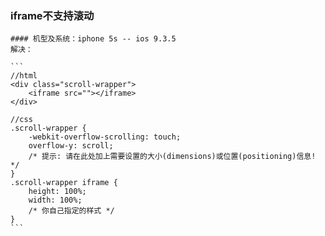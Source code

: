 ### iframe不支持滚动
    #### 机型及系统：iphone 5s -- ios 9.3.5
    解决：
    
    ```
    //html 
    <div class="scroll-wrapper">  
        <iframe src=""></iframe>  
    </div>  
    
    //css
    .scroll-wrapper {  
        -webkit-overflow-scrolling: touch;  
        overflow-y: scroll;  
        /* 提示: 请在此处加上需要设置的大小(dimensions)或位置(positioning)信息! */  
    }  
    .scroll-wrapper iframe {  
        height: 100%;  
        width: 100%; 
        /* 你自己指定的样式 */  
    }  
    ```
